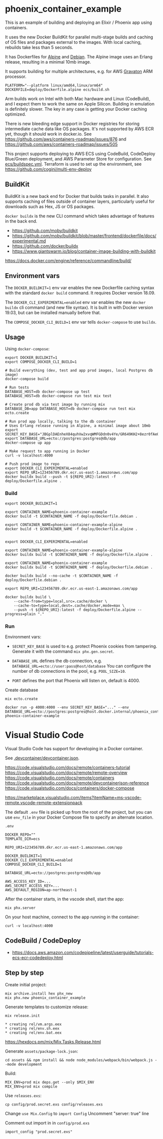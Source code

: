 # phoenix_container_example

This is an example of building and deploying an Elixir / Phoenix
app using containers.

It uses the new Docker BuildKit for parallel multi-stage builds and 
caching of OS files and packages external to the images. With local caching,
rebuilds take less than 5 seconds.

It has Dockerfiles for [Alpine](deploy/Dockerfile.alpine) and [Debian](deploy/Dockerfile.debian).
The Alpine image uses an Erlang release, resulting in a minimal 10mb image.

It supports building for multiple architectures, e.g. for AWS
[Gravaton](https://aws.amazon.com/ec2/graviton/) ARM processor.

    PLATFORM="--platform linux/amd64,linux/arm64" DOCKERFILE=deploy/Dockerfile.alpine ecs/build.sh

Arm builds work on Intel with both Mac hardware and Linux (CodeBuild), and I
expect them to work the same on Apple Silicon. Building in emulation is
definitely slower. The key in any case is getting your Docker caching
optimized.

There is new bleeding edge support in Docker registries for storing
intermediate cache data like OS packages. It's not supported by AWS ECR yet,
though it should work in docker.io. See https://github.com/aws/containers-roadmap/issues/876
and https://github.com/aws/containers-roadmap/issues/505

This project supports deploying to AWS ECS using CodeBuild, CodeDeploy Blue/Green
deployment, and AWS Parameter Store for configuration. See [ecs/buildspec.yml](ecs/buildspec.yml).
Terraform is used to set up the environment, see https://github.com/cogini/multi-env-deploy

## BuildKit

BuildKit is a new back end for Docker that builds tasks in parallel.
It also supports caching of files outside of container layers, particularly
useful for downloads such as Hex, JS or OS packages.

`docker buildx` is the new CLI command which takes advantage of features in the
back end.

* https://github.com/moby/buildkit
* https://github.com/moby/buildkit/blob/master/frontend/dockerfile/docs/experimental.md
* https://github.com/docker/buildx
* https://www.giantswarm.io/blog/container-image-building-with-buildkit

https://docs.docker.com/engine/reference/commandline/build/

## Environment vars

The `DOCKER_BUILDKIT=1` env var enables the new Dockerfile caching syntax with
the standard `docker build` command. It requires Docker version 18.09.

The `DOCKER_CLI_EXPERIMENTAL=enabled` env var enables the new `docker buildx`
cli command (and new file syntax). It is built in with Docker version 19.03, but
can be installed manually before that.

The `COMPOSE_DOCKER_CLI_BUILD=1` env var tells `docker-compose` to use `buildx`.

## Usage

Using `docker-compose`:

```shell
export DOCKER_BUILDKIT=1
export COMPOSE_DOCKER_CLI_BUILD=1

# Build everything (dev, test and app prod images, local Postgres db image)
docker-compose build

# Run tests
DATABASE_HOST=db docker-compose up test
DATABASE_HOST=db docker-compose run test mix test

# Create prod db via test image by running mix
DATABASE_DB=app DATABASE_HOST=db docker-compose run test mix ecto.create

# Run prod app locally, talking to the db container
# Uses Erlang release running in Alpine, a minimal image about 10mb
export SECRET_KEY_BASE="JBGplDAEnheX84quhVw2xvqWMFGDdn0v4Ye/GR649KH2+8ezr0fAeQ3kNbtbrY4U"
export DATABASE_URL=ecto://postgres:postgres@db/app
docker-compose up app

# Make request to app running in Docker
curl -v localhost:4000

# Push prod image to repo
export DOCKER_CLI_EXPERIMENTAL=enabled
export REPO_URI=123456789.dkr.ecr.us-east-1.amazonaws.com/app
docker buildx build --push -t ${REPO_URI}:latest -f deploy/Dockerfile.alpine .
```

### Build

```shell
export DOCKER_BUILDKIT=1

export CONTAINER_NAME=phoenix-container-example
docker build -t $CONTAINER_NAME -f deploy/Dockerfile.debian .

export CONTAINER_NAME=phoenix-container-example-alpine
docker build -t $CONTAINER_NAME -f deploy/Dockerfile.alpine .


export DOCKER_CLI_EXPERIMENTAL=enabled

export CONTAINER_NAME=phoenix-container-example-alpine
docker buildx build -t $CONTAINER_NAME -f deploy/Dockerfile.alpine .

export CONTAINER_NAME=phoenix-container-example
docker buildx build -t $CONTAINER_NAME -f deploy/Dockerfile.debian .

docker buildx build --no-cache -t $CONTAINER_NAME -f deploy/Dockerfile.debian .

export REPO_URI=123456789.dkr.ecr.us-east-1.amazonaws.com/app

docker buildx build \
    --cache-from=type=local,src=.cache/docker \
    --cache-to=type=local,dest=.cache/docker,mode=max \
    --push -t ${REPO_URI}:latest -f deploy/Dockerfile.alpine --progress=plain "."
```

### Run

Environment vars:

* `SECRET_KEY_BASE` is used to e.g. protect Phoenix cookies from tampering.
Generate it with the command `mix phx.gen.secret`.

* `DATABASE_URL` defines the db connection, e.g. `DATABASE_URL=ecto://user:pass@host/database`
You can configure the number of db connections in the pool, e.g. `POOL_SIZE=10`.

* `PORT` defines the port that Phoenix will listen on, default is 4000.

Create database

```shell
mix ecto.create

docker run -p 4000:4000 --env SECRET_KEY_BASE="..." --env DATABASE_URL=ecto://postgres:postgres@host.docker.internal/phoenix_container_example_dev phoenix-container-example
```

# Visual Studio Code

Visual Studio Code has support for developing in a Docker container.

See [.devcontainer/devcontainer.json](.devcontainer/devcontainer.json).

https://code.visualstudio.com/docs/remote/containers-tutorial
https://code.visualstudio.com/docs/remote/remote-overview
https://code.visualstudio.com/docs/remote/containers
https://code.visualstudio.com/docs/remote/devcontainerjson-reference
https://code.visualstudio.com/docs/containers/docker-compose

https://marketplace.visualstudio.com/items?itemName=ms-vscode-remote.vscode-remote-extensionpack

The default `.env` file is picked up from the root of the project, but you can
use `env_file` in your Docker Compose file to specify an alternate location.

`.env`

```shell
DOCKER_REPO=""
TEMPLATE_DIR=ecs

REPO_URI=123456789.dkr.ecr.us-east-1.amazonaws.com/app

DOCKER_BUILDKIT=1
DOCKER_CLI_EXPERIMENTAL=enabled
COMPOSE_DOCKER_CLI_BUILD=1

DATABASE_URL=ecto://postgres:postgres@db/app

AWS_ACCESS_KEY_ID=...
AWS_SECRET_ACCESS_KEY=...
AWS_DEFAULT_REGION=ap-northeast-1
```

After the container starts, in the vscode shell, start the app:

```shell
mix phx.server
```

On your host machine, connect to the app running in the container:

```shell
curl -v localhost:4000
```

## CodeBuild / CodeDeploy

* https://docs.aws.amazon.com/codepipeline/latest/userguide/tutorials-ecs-ecr-codedeploy.html

## Step by step

Create initial project:

    mix archive.install hex phx_new
    mix phx.new phoenix_container_example

Generate templates to customize release:

    mix release.init

    * creating rel/vm.args.eex
    * creating rel/env.sh.eex
    * creating rel/env.bat.eex

https://hexdocs.pm/mix/Mix.Tasks.Release.html

Generate `assets/package-lock.json`:

    cd assets && npm install && node node_modules/webpack/bin/webpack.js --mode development

Build:

    MIX_ENV=prod mix deps.get --only $MIX_ENV
    MIX_ENV=prod mix compile

Use `releases.exs`:

    cp config/prod.secret.exs config/releases.exs

Change `use Mix.Config` to `import Config`
Uncomment "server: true" line

Comment out import in in `config/prod.exs`

    import_config "prod.secret.exs"
